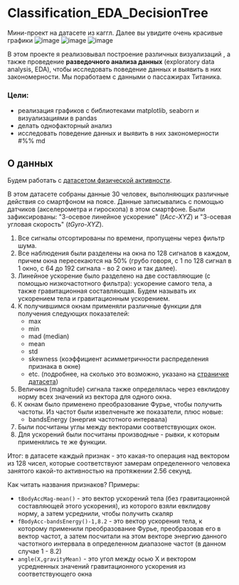 # Classification_EDA_DecisionTree
Мини-проект на датасете из каггл. Далее вы увидите очень красивые графики
![image](https://github.com/Timurizi/Classification_EDA_DecisionTree/assets/75172935/b30b4225-4ce6-4b50-abc3-1d38497a691c)
![image](https://github.com/Timurizi/Classification_EDA_DecisionTree/assets/75172935/5cfd8cbf-acf6-425c-b820-0bc83a56eeec)
![image](https://github.com/Timurizi/Classification_EDA_DecisionTree/assets/75172935/c820b972-16b9-4153-8855-691697fa8dd8)


В этом проекте я реализовывал построение различных визуализаций , а также проведение **разведочного анализа данных** (exploratory data analysis, EDA), чтобы исследовать поведение данных и выявить в них закономерности. Мы поработаем с данными о пассажирах Титаника.

### Цели:
* реализация графиков  с библиотеками matplotlib, seaborn и визуализациями в pandas
* делать однофакторный анализ
* исследовать поведение данных и выявить в них закономерности
#%% md


## О данных
Будем работать с [датасетом физической активности](https://www.kaggle.com/datasets/uciml/human-activity-recognition-with-smartphones). 

В этом датасете собраны данные 30 человек, выполняющих различные действия со смартфоном на поясе. Данные записывались с помощью датчиков (акселерометра и гироскопа) в этом смартфоне. Были зафиксированы: "3-осевое линейное ускорение" (_tAcc-XYZ_) и "3-осевая угловая скорость" (_tGyro-XYZ_).

1. Все сигналы отсортированы по времени, пропущены через фильтр шума.
2. Все наблюдения были разделены на окна по 128 сигналов в каждом, причем окна пересекаются на 50% (грубо говоря, с 1 по 128 сигнал в 1 окно, с 64 до 192 сигнала - во 2 окно и так далее).
3. Линейное ускорение было разделено на две составляющие (с помощью низкочастотного фильтра): ускорение самого тела, а также гравитационная составляющая. Будем называть их ускорением тела и гравитационным ускорением.
4. К получившимся окнам применяли различные функции для получения следующих показателей:
    - max
    - min
    - mad (median)
    - mean
    - std
    - skewness (коэффициент асимметричности распределения признака в окне)
    - etc. (подробнее, на сколько это возможно, указано на [страничке датасета](https://archive.ics.uci.edu/dataset/240/human+activity+recognition+using+smartphones))
5. Величина (magnitude) сигнала также определялась через евклидову норму всех значений из вектора для одного окна.
6. К окнам было применено преобразование Фурье, чтобы получить частоты. Из частот были извелченыте же показатели, плюс новые:
    - bandsEnergy (энергия частотного интервала)
7. Были посчитаны углы между векторами соответствующих окон.
8. Для ускорений были посчитаны производные - рывки, к которым применялись те же функции.

Итог: в датасете каждый признак - это какая-то операция над вектором из 128 чисел, которые соответствуют замерам определенного человека занятого какой-то активностью на протяжении 2.56 секунд.

Как читать названия признаков? Примеры:
- `tBodyAccMag-mean()` - это вектор ускорений тела (без гравитационной составляющей этого ускорения), из которого взяли евклидову норму, а затем усреднили, чтобы получить скаляр
- `fBodyAcc-bandsEnergy()-1,8.2` - это вектор ускорения тела, к которому применили преобразование Фурье, преобразовав его в вектор частот, а затем посчитали на этом векторе энергию данного частотного интервала в определенном диапазоне частот (в данном случае 1 - 8.2)
- `angle(X,gravityMean)` - это угол между осью Х и вектором усредненных значений гравитационного ускорения из соответствующего окна
